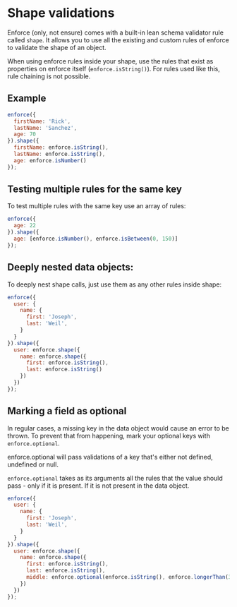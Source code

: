 # Shape validations

Enforce (only, not ensure) comes with a built-in lean schema validator rule called `shape`. It allows you to use all the existing and custom rules of enforce to validate the shape of an object.

When using enforce rules inside your shape, use the rules that exist as properties on enforce itself (`enforce.isString()`). For rules used like this, rule chaining is not possible.

## Example

```js
enforce({
  firstName: 'Rick',
  lastName: 'Sanchez',
  age: 70
}).shape({
  firstName: enforce.isString(),
  lastName: enforce.isString(),
  age: enforce.isNumber()
});
```

## Testing multiple rules for the same key

To test multiple rules with the same key use an array of rules:

```js
enforce({
  age: 22
}).shape({
  age: [enforce.isNumber(), enforce.isBetween(0, 150)]
});
```

## Deeply nested data objects:

To deeply nest shape calls, just use them as any other rules inside shape:

```js
enforce({
  user: {
    name: {
      first: 'Joseph',
      last: 'Weil',
    }
  }
}).shape({
  user: enforce.shape({
    name: enforce.shape({
      first: enforce.isString(),
      last: enforce.isString()
    })
  })
});
```

## Marking a field as optional

In regular cases, a missing key in the data object would cause an error to be thrown. To prevent that from happening, mark your optional keys with `enforce.optional`.

enforce.optional will pass validations of a key that's either not defined, undefined or null.

`enforce.optional` takes as its arguments all the rules that the value should pass - only if it is present. If it is not present in the data object.

```js
enforce({
  user: {
    name: {
      first: 'Joseph',
      last: 'Weil',
    }
  }
}).shape({
  user: enforce.shape({
    name: enforce.shape({
      first: enforce.isString(),
      last: enforce.isString(),
      middle: enforce.optional(enforce.isString(), enforce.longerThan(3))
    })
  })
});
```